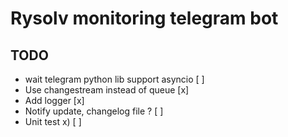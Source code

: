 # Rysolv monitoring telegram bot

## TODO

* wait telegram python lib support asyncio  [ ]
* Use changestream instead of queue         [x]
* Add logger                                [x]
* Notify update, changelog file ?           [ ]
* Unit test x)                              [ ]
